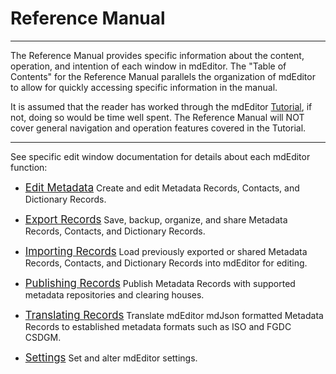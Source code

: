 # Reference Manual

---

The Reference Manual provides specific information about the content, operation, and intention of each window in mdEditor.  The "Table of Contents" for the Reference Manual parallels the organization of mdEditor to allow for quickly accessing specific information in the manual.  

It is assumed that the reader has worked through the mdEditor [Tutorial](../tutorial/welcome-to-tutorial.md), if not, doing so would be time well spent.  The Reference Manual will NOT cover general navigation and operation features covered in the Tutorial.  

---
See specific edit window documentation for details about each mdEditor function:

* [<span class="md-window" style="font-size: larger">Edit Metadata</span>](edit-window/edit-window-reference.md)  Create and edit <span class="md-panel">Metadata Records</span>, <span class="md-panel">Contacts</span>, and <span class="md-panel">Dictionary Records</span>. 

* [<span class="md-window" style="font-size: larger">Export Records</span>](export-window/export-reference.md)  Save, backup, organize, and share <span class="md-panel">Metadata Records</span>, <span class="md-panel">Contacts</span>, and <span class="md-panel">Dictionary Records</span>.

* [<span class="md-window" style="font-size: larger">Importing Records</span>](import-window/import-reference.md)  Load previously exported or shared <span class="md-panel">Metadata Records</span>, <span class="md-panel">Contacts</span>, and <span class="md-panel">Dictionary Records</span> into mdEditor for editing.  

* [<span class="md-window" style="font-size: larger">Publishing Records</span>](publish-window/publish-reference.md)  Publish <span class="md-panel">Metadata Records</span> with supported metadata repositories and clearing houses. 

* [<span class="md-window" style="font-size: larger">Translating Records</span>](translate-window/translate-reference.md)  Translate mdEditor mdJson formatted <span class="md-panel">Metadata Records</span> to established metadata formats such as ISO and FGDC CSDGM.   

* [<span class="md-window" style="font-size: larger">Settings</span>](settings-window/settings-reference.md)  Set and alter mdEditor settings.  
